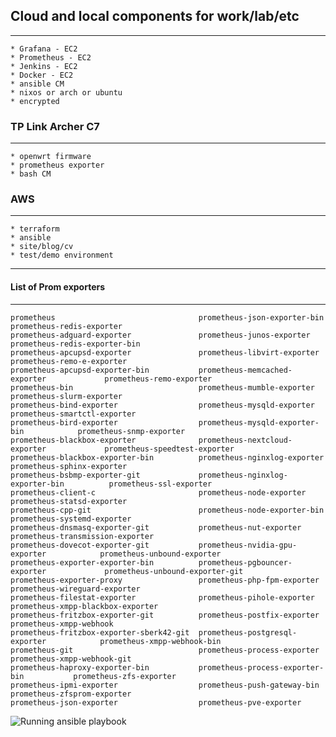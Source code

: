 ## Cloud and local components for work/lab/etc
_________________________________

    * Grafana - EC2
    * Prometheus - EC2
    * Jenkins - EC2
    * Docker - EC2
    * ansible CM
    * nixos or arch or ubuntu
    * encrypted

### TP Link Archer C7
_________________________________

    * openwrt firmware
    * prometheus exporter
    * bash CM

### AWS
_________________________________

    * terraform
    * ansible
    * site/blog/cv
    * test/demo environment

__________________________________


#### List of Prom exporters
__________________________________
```
prometheus                                prometheus-json-exporter-bin              prometheus-redis-exporter
prometheus-adguard-exporter               prometheus-junos-exporter                 prometheus-redis-exporter-bin
prometheus-apcupsd-exporter               prometheus-libvirt-exporter               prometheus-remo-e-exporter
prometheus-apcupsd-exporter-bin           prometheus-memcached-exporter             prometheus-remo-exporter
prometheus-bin                            prometheus-mumble-exporter                prometheus-slurm-exporter
prometheus-bind-exporter                  prometheus-mysqld-exporter                prometheus-smartctl-exporter
prometheus-bird-exporter                  prometheus-mysqld-exporter-bin            prometheus-snmp-exporter
prometheus-blackbox-exporter              prometheus-nextcloud-exporter             prometheus-speedtest-exporter
prometheus-blackbox-exporter-bin          prometheus-nginxlog-exporter              prometheus-sphinx-exporter
prometheus-bsbmp-exporter-git             prometheus-nginxlog-exporter-bin          prometheus-ssl-exporter
prometheus-client-c                       prometheus-node-exporter                  prometheus-statsd-exporter
prometheus-cpp-git                        prometheus-node-exporter-bin              prometheus-systemd-exporter
prometheus-dnsmasq-exporter-git           prometheus-nut-exporter                   prometheus-transmission-exporter
prometheus-dovecot-exporter-git           prometheus-nvidia-gpu-exporter            prometheus-unbound-exporter
prometheus-exporter-exporter-bin          prometheus-pgbouncer-exporter             prometheus-unbound-exporter-git
prometheus-exporter-proxy                 prometheus-php-fpm-exporter               prometheus-wireguard-exporter
prometheus-filestat-exporter              prometheus-pihole-exporter                prometheus-xmpp-blackbox-exporter
prometheus-fritzbox-exporter-git          prometheus-postfix-exporter               prometheus-xmpp-webhook
prometheus-fritzbox-exporter-sberk42-git  prometheus-postgresql-exporter            prometheus-xmpp-webhook-bin
prometheus-git                            prometheus-process-exporter               prometheus-xmpp-webhook-git
prometheus-haproxy-exporter-bin           prometheus-process-exporter-bin           prometheus-zfs-exporter
prometheus-ipmi-exporter                  prometheus-push-gateway-bin               prometheus-zfsprom-exporter
prometheus-json-exporter                  prometheus-pve-exporter                   

```

![Running ansible playbook](https://photos.app.goo.gl/qCQG1y4PTxvo9da4A "cow")
